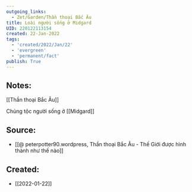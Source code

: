 ```yaml
---
outgoing_links:
  - Zet/Garden/Thần thoại Bắc Âu
title: Loài người sống ở Midgard
UID: 220122113154
created: 22-Jan-2022
tags:
  - 'created/2022/Jan/22'
  - 'evergreen'
  - 'permanent/fact'
publish: True
---
```

## Notes:
[[Thần thoại Bắc Âu]]

Chủng tộc người sống ở [[Midgard]]

## Source:
- [[@ peterpotter90.wordpress, Thần thoại Bắc Âu - Thế Giới được hình thành như thế nào]]


## Created:
- [[2022-01-22]]
